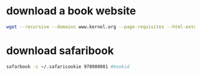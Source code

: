 # download a book website

```sh
wget --recursive --domains www.kernel.org --page-requisites --html-extension --no-clobber --convert-links --no-parent https://www.kernel.org/doc/html/latest/index.html

```

# download safaribook
```sh
safarbook -c ~/.safaricookie 978980081 #bookid
```
